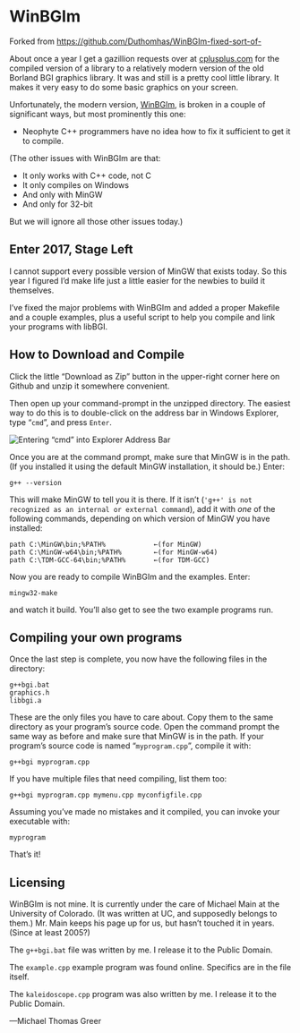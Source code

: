 # WinBGIm

Forked from https://github.com/Duthomhas/WinBGIm-fixed-sort-of-

About once a year I get a gazillion requests over at
[cplusplus.com](http://www.cplusplus.com) for the compiled version of a 
library to a relatively modern version of the old Borland BGI graphics 
library. It was and still is a pretty cool little library. It makes it 
very easy to do some basic graphics on your screen.

Unfortunately, the modern version, [WinBGIm](http://winbgim.codecutter.org/),
is broken in a couple of significant ways, but most prominently this one:

  * Neophyte C++ programmers have no idea how to fix it sufficient to get
    it to compile.

(The other issues with WinBGIm are that:

  * It only works with C++ code, not C
  * It only compiles on Windows
  * And only with MinGW
  * And only for 32-bit

But we will ignore all those other issues today.)

## Enter 2017, Stage Left

I cannot support every possible version of MinGW that exists today.
So this year I figured I’d make life just a little easier for the newbies
to build it themselves.

I’ve fixed the major problems with WinBGIm and added a proper Makefile
and a couple examples, plus a useful script to help you compile and link
your programs with libBGI.

## How to Download and Compile

Click the little “Download as Zip” button in the upper-right corner here on 
Github and unzip it somewhere convenient.

Then open up your command-prompt in the unzipped directory. The easiest way 
to do this is to double-click on the address bar in Windows Explorer, type 
“`cmd`”, and press `Enter`.

  ![Entering “cmd” into Explorer Address Bar](images/howto-open-cmd.gif)

Once you are at the command prompt, make sure that MinGW is in the path. (If 
you installed it using the default MinGW installation, it should be.) Enter:

    g++ --version
   
This will make MinGW to tell you it is there. If it isn’t 
(`'g++' is not recognized as an internal or external command`), add it with 
_one_ of the following commands, depending on which version of MinGW you have 
installed:

    path C:\MinGW\bin;%PATH%            ←(for MinGW)
    path C:\MinGW-w64\bin;%PATH%        ←(for MinGW-w64)
    path C:\TDM-GCC-64\bin;%PATH%       ←(for TDM-GCC)

Now you are ready to compile WinBGIm and the examples. Enter:

    mingw32-make

and watch it build. You’ll also get to see the two example programs run.

## Compiling your own programs

Once the last step is complete, you now have the following files in the
directory:

    g++bgi.bat
    graphics.h
    libbgi.a

These are the only files you have to care about. Copy them to the same
directory as your program’s source code. Open the command prompt the
same way as before and make sure that MinGW is in the path. If your program’s
source code is named “`myprogram.cpp`”, compile it with:

    g++bgi myprogram.cpp

If you have multiple files that need compiling, list them too:

    g++bgi myprogram.cpp mymenu.cpp myconfigfile.cpp

Assuming you’ve made no mistakes and it compiled, you can invoke your 
executable with:

    myprogram

That’s it!

## Licensing

WinBGIm is not mine. It is currently under the care of Michael Main at the
University of Colorado. (It was written at UC, and supposedly belongs to 
them.) Mr. Main keeps his page up for us, but hasn’t touched it in years. 
(Since at least 2005?)

The `g++bgi.bat` file was written by me. I release it to the Public Domain.

The `example.cpp` example program was found online. Specifics are in the 
file itself.

The `kaleidoscope.cpp` program was also written by me. I release it to the 
Public Domain.

—Michael Thomas Greer
